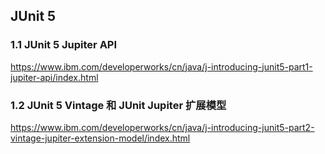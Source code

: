 ## JUnit 5

### 1.1 JUnit 5 Jupiter API

https://www.ibm.com/developerworks/cn/java/j-introducing-junit5-part1-jupiter-api/index.html

### 1.2 JUnit 5 Vintage 和 JUnit Jupiter 扩展模型

https://www.ibm.com/developerworks/cn/java/j-introducing-junit5-part2-vintage-jupiter-extension-model/index.html
